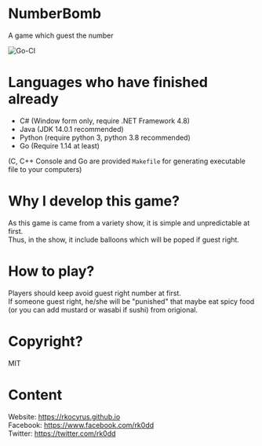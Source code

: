 # NumberBomb
 A game which guest the number
 
 ![Go-CI](https://github.com/rkoCyrus/NumberBomb/workflows/Go-CI/badge.svg)
 
# Languages who have finished already
 * C# (Window form only, require .NET Framework 4.8)
 * Java (JDK 14.0.1 recommended)
 * Python (require python 3, python 3.8 recommended)
 * Go (Require 1.14 at least)
 
(C, C++ Console and Go are provided `Makefile` for generating executable file to your computers)

# Why I develop this game?
 As this game is came from a variety show, it is simple and unpredictable at first.<br>
 Thus, in the show, it include balloons which will be poped if guest right.

# How to play?
 Players should keep avoid guest right number at first.<br>
 If someone guest right, he/she will be "punished" that maybe eat spicy food (or you can add mustard or wasabi if sushi) from origional.

# Copyright?
 MIT

# Content
 Website: https://rkocyrus.github.io<br>
 Facebook: https://www.facebook.com/rk0dd<br>
 Twitter: https://twitter.com/rk0dd
